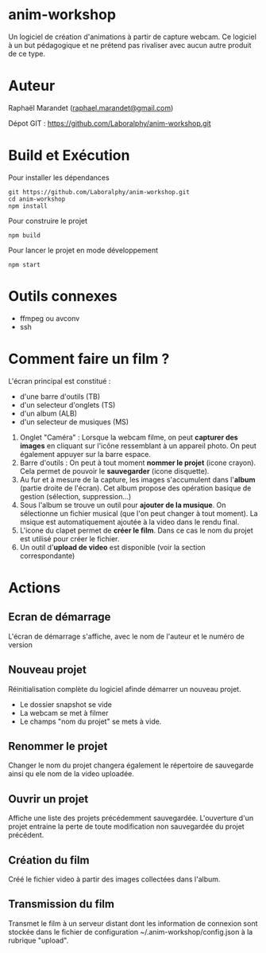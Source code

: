 # anim-workshop
Un logiciel de création d'animations à partir de capture webcam.
Ce logiciel à un but pédagogique et ne prétend pas rivaliser avec 
aucun autre produit de ce type.

# Auteur
Raphaël Marandet (raphael.marandet@gmail.com)

Dépot GIT : https://github.com/Laboralphy/anim-workshop.git


# Build et Exécution

Pour installer les dépendances
```
git https://github.com/Laboralphy/anim-workshop.git
cd anim-workshop
npm install
```

Pour construire le projet
```
npm build
```

Pour lancer le projet en mode développement
```
npm start
```

# Outils connexes
- ffmpeg ou avconv
- ssh


# Comment faire un film ?

L'écran principal est constitué :
- d'une barre d'outils (TB)
- d'un selecteur d'onglets (TS)
- d'un album (ALB)
- d'un selecteur de musiques (MS)

1) Onglet "Caméra" : Lorsque la webcam filme, on peut __capturer des images__ en cliquant sur l'icône ressemblant à un 
appareil photo. On peut également appuyer sur la barre espace.
2) Barre d'outils : On peut à tout moment __nommer le projet__ (icone crayon). Cela permet de pouvoir le __sauvegarder__ 
(icone disquette).
3) Au fur et à mesure de la capture, les images s'accumulent dans l'__album__ (partie droite de l'écran).
Cet album propose des opération basique de gestion (sélection, suppression...)
4) Sous l'album se trouve un outil pour __ajouter de la musique__. On sélectionne un fichier musical (que l'on peut changer à tout moment).
La msique est automatiquement ajoutée à la video dans le rendu final.
5) L'icone du clapet permet de __créer le film__. Dans ce cas le nom du projet est utilisé pour créer le fichier.
6) Un outil d'__upload de video__ est disponible (voir la section correspondante)   

# Actions

## Ecran de démarrage
L'écran de démarrage s'affiche, avec le nom de l'auteur et le numéro de version

## Nouveau projet
Réinitialisation complète du logiciel afinde démarrer un nouveau projet. 
- Le dossier snapshot se vide
- La webcam se met à filmer
- Le champs "nom du projet" se mets à vide.

## Renommer le projet
Changer le nom du projet changera également le répertoire de sauvegarde ainsi qu ele nom
de la video uploadée.

## Ouvrir un projet
Affiche une liste des projets précédemment sauvegardée. L'ouverture d'un projet entraine la perte
de toute modification non sauvegardée du projet précédent.

## Création du film
Créé le fichier video à partir des images collectées dans l'album.

## Transmission du film
Transmet le film à un serveur distant dont les information de connexion sont stockée dans 
le fichier de configuration ~/.anim-workshop/config.json à la rubrique "upload".